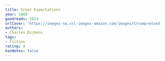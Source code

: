 ```yaml
---
title: Great Expectations
year: 1860
goodreads: 2623
urlCover: "https://images-na.ssl-images-amazon.com/images/S/compressed.photo.goodreads.com/books/1631687432i/2623.jpg"
authors:
- Charles Dickens
tags:
- Fiction
rating: 4
hasNotes: false
---
```

